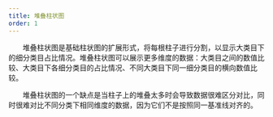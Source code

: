 ```yaml
---
title: 堆叠柱状图
order: 1
---
```


　　堆叠柱状图是基础柱状图的扩展形式，将每根柱子进行分割，以显示大类目下的细分类目占比情况。堆叠柱状图可以展示更多维度的数据：大类目之间的数值比较、大类目下各细分类目的占比情况、不同大类目下同一细分类目的横向数值比较。

　　堆叠柱状图的一个缺点是当柱子上的堆叠太多时会导致数据很难区分对比，同时很难对比不同分类下相同维度的数据，因为它们不是按照同一基准线对齐的。
